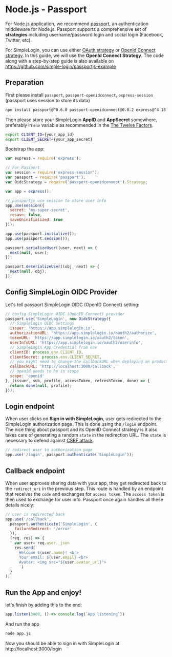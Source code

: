 # Node.js - Passport

For Node.js application, we recommend [passport](https://github.com/jaredhanson/passport), an authentication middleware for Node.js. Passport supports a comprehensive set of **strategies** including username/password login and social login (Facebook, Twitter, etc).

For SimpleLogin, you can use either [OAuth strategy](https://github.com/jaredhanson/passport-oauth) or [OpenId Connect strategy](https://github.com/jaredhanson/passport-openidconnect). In this guide, we will use the **OpenId Connect Strategy**. The code along with a step-by-step guide is also available on https://github.com/simple-login/passportjs-example

## Preparation

First please install `passport`, `passport-openidconnect`, `express-session` (passport uses session to store its data)

```bash
npm install passport@^0.6.0 passport-openidconnect@0.0.2 express@^4.18.1 express-session@^1.17.3 --save
```

Then please store your SimpleLogin **AppID** and **AppSecret** somewhere, preferably in `env` variable as recommended in the [The Twelve Factors](https://12factor.net).

```bash
export CLIENT_ID={your_app_id}
export CLIENT_SECRET={your_app_secret}
```

Bootstrap the app:

```js
var express = require('express');

// For Passport
var session = require('express-session');
var passport = require('passport');
var OidcStrategy = require('passport-openidconnect').Strategy;

var app = express();

// passportjs use session to store user info
app.use(session({
  secret: 'my-super-secret',
  resave: false,
  saveUninitialized: true
}));

app.use(passport.initialize());
app.use(passport.session());

passport.serializeUser((user, next) => {
  next(null, user);
});

passport.deserializeUser((obj, next) => {
  next(null, obj);
});
```

## Config SimpleLogin OIDC Provider

Let's tell passport SimpleLogin OIDC (OpenID Connect) setting:

```js
// config SimpleLogin OIDC (OpenID Connect) provider
passport.use('SimpleLogin', new OidcStrategy({
  // SimpleLogin OIDC Settings
  issuer: 'https://app.simplelogin.io',
  authorizationURL: 'https://app.simplelogin.io/oauth2/authorize',
  tokenURL: 'https://app.simplelogin.io/oauth2/token',
  userInfoURL: 'https://app.simplelogin.io/oauth2/userinfo',
  // SimpleLogin App Credential from env
  clientID: process.env.CLIENT_ID,
  clientSecret: process.env.CLIENT_SECRET,
  // you might need to change the callbackURL when deploying on production
  callbackURL: 'http://localhost:3000/callback',
  // openid needs to be in scope
  scope: 'openid'
}, (issuer, sub, profile, accessToken, refreshToken, done) => {
  return done(null, profile);
}));
```

## Login endpoint

When user clicks on **Sign in with SimpleLogin**, user gets redirected to the SimpleLogin authorization page. This is done using the `/login` endpoint. The nice thing about passport and its OpenID Connect strategy is it also takes care of generating a random `state` in the redirection URL. The `state` is necessary to defend against [CSRF attack](https://www.shellvoide.com/hacks/cross-site-request-forgery-attack-on-oauth2-protocol/).

```js
// redirect user to authorization page
app.use('/login', passport.authenticate('SimpleLogin'));
```

## Callback endpoint

When user approves sharing data with your app, they get redirected back to the `redirect_uri` in the previous step. This route is handled by an endpoint that receives the `code` and exchanges for `access token`. The `access token` is then used to exchange for user info. Passport once again handles all these details nicely:

```js
// user is redirected back
app.use('/callback',
  passport.authenticate('SimpleLogin', {
    failureRedirect: '/error'
  }),
  (req, res) => {
    var user= req.user._json
    res.send(`
      Welcome ${user.name}! <br>
      Your email: ${user.email} <br>
      Avatar: <img src="${user.avatar_url}">
      `)
  }
);
```

## Run the App and enjoy!

let's finish by adding this to the end:

```js
app.listen(3000, () => console.log(`App listening`))
```

And run the app

```bash
node app.js
```

Now you should be able to sign in with SimpleLogin at http://localhost:3000/login



